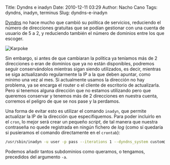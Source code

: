Title: Dyndns e inadyn
Date: 2010-12-11 03:29
Author: Nacho Cano
Tags: dyndns, inadyn, terminus
Slug: dyndns-e-inadyn

[Dyndns][] no hace mucho que cambió su política de servicios, reduciendo
el número de direcciones gratuitas que se podían gestionar con una
cuenta de usuario de 5 a 2, y reduciendo también el número de dominios
entre los que escoger.

![Karpoke]({static}/extra/favicon.ico)

Sin embargo, si antes de que cambiaran la política ya teníamos más de 2
direcciones o eran de dominios que ya no están disponibles, podremos
seguir conservándolos mientras sigan siendo utilizados, es decir,
mientras se siga actualizando regularmente la IP a la que deben apuntar,
como mínimo una vez al mes. Si actualmente usamos la dirección no hay
problema, ya se encarga el router o el cliente de escritorio de
actualizarla. Pero si tenemos alguna dirección que no estamos utilizando
pero que queremos conservar y tenemos más de 2 direcciones en nuestra
cuenta, corremos el peligro de que se nos pase y la perdamos.

Una forma de evitar esto es utilizar el comando `inadyn`, que permite
actualizar la IP de la dirección que especifiquemos. Para poder
incluirlo en el `cron`, lo mejor será crear un pequeño _script_, de tal
manera que nuestra contraseña no quede registrada en ningún fichero de
_log_ (como sí quedaría si pusíeramos el comando directamente en el
`crontab`):

```bash
/usr/sbin/inadyn -u user -p pass --iterations 1 --dyndns_system custom@dyndns.org -a terminus.ignaciocano.com -a anacreonte.homelinux.com
```

Podemos añadir tantos subdominios como queramos, o tengamos, precedidos
del argumento `-a`.

  [Dyndns]: http://free.domain.name/
    "Dyndns"

